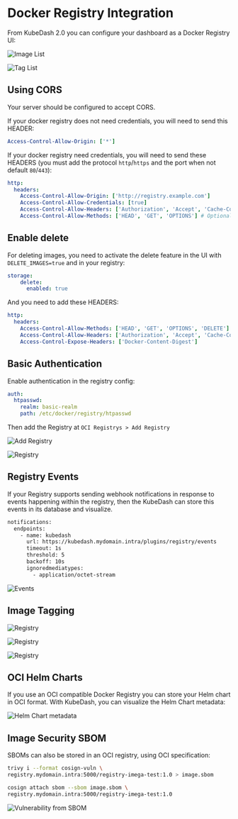 
# Docker Registry Integration

From KubeDash 2.0 you can configure your dashboard as a Docker Registry UI:

![Image List](../img/KubeDash_2.0_registry_pic_03.png)

![Tag List](../img/KubeDash_2.0_registry_pic_04.png)

## Using CORS

Your server should be configured to accept CORS.

If your docker registry does not need credentials, you will need to send this HEADER:

```yaml
Access-Control-Allow-Origin: ['*']
```

If your docker registry need credentials, you will need to send these HEADERS (you must add the protocol `http`/`https` and the port when not default `80`/`443`):

```yaml
http:
  headers:
    Access-Control-Allow-Origin: ['http://registry.example.com']
    Access-Control-Allow-Credentials: [true]
    Access-Control-Allow-Headers: ['Authorization', 'Accept', 'Cache-Control']
    Access-Control-Allow-Methods: ['HEAD', 'GET', 'OPTIONS'] # Optional
```

## Enable delete

For deleting images, you need to activate the delete feature in the UI with `DELETE_IMAGES=true` and in your registry:

```yaml
storage:
    delete:
      enabled: true
```

And you need to add these HEADERS:

```yaml
http:
  headers:
    Access-Control-Allow-Methods: ['HEAD', 'GET', 'OPTIONS', 'DELETE']
    Access-Control-Allow-Headers: ['Authorization', 'Accept', 'Cache-Control']
    Access-Control-Expose-Headers: ['Docker-Content-Digest']
```

## Basic Authentication

Enable authentication in the registry config:

```yaml
auth:
  htpasswd:
    realm: basic-realm
    path: /etc/docker/registry/htpasswd
```

Then add the Registry at `OCI Registrys > Add Registry`

![Add Registry](../img/KubeDash_2.0_registry_pic_01.png)

![Registry](../img/KubeDash_2.0_registry_pic_02.png)

## Registry Events

If your Registry supports sending webhook notifications in response to events happening within the registry, then the KubeDash can store this events in its database and visualize.

```bash
notifications:
  endpoints:
    - name: kubedash
      url: https://kubedash.mydomain.intra/plugins/registry/events
      timeout: 1s
      threshold: 5
      backoff: 10s
      ignoredmediatypes:
        - application/octet-stream
```

![Events](../img/KubeDash_2.0_registry_pic_09.png)

## Image Tagging

![Registry](../img/KubeDash_2.0_registry_pic_05.png)

![Registry](../img/KubeDash_2.0_registry_pic_07.png)

![Registry](../img/KubeDash_2.0_registry_pic_08.png)

## OCI Helm Charts

If you use an OCI compatible Docker Registry you can store your Helm chart in OCI format. With KubeDash, you can visualize the Helm Chart metadata:

![Helm Chart metadata](../img/KubeDash_2.0_registry_pic_10.png)

## Image Security SBOM

SBOMs can also be stored in an OCI registry, using OCI specification:

```bash
trivy i --format cosign-vuln \
registry.mydomain.intra:5000/registry-imega-test:1.0 > image.sbom

cosign attach sbom --sbom image.sbom \
registry.mydomain.intra:5000/registry-imega-test:1.0
```

![Vulnerability from SBOM](../img/KubeDash_2.0_registry_pic_06.png)
